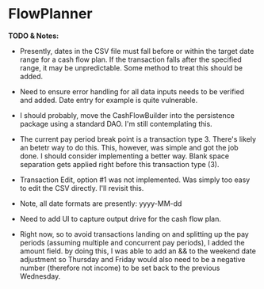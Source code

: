 # FlowPlanner


**TODO & Notes:**

* Presently, dates in the CSV file must fall before or within the target date range for a cash flow plan.  If the 
transaction falls after the specified range, it may be unpredictable.  Some method to treat this should be added.

* Need to ensure error handling for all data inputs needs to be verified and added.  Date entry for example is quite 
vulnerable.

* I should probably, move the CashFlowBuilder into the persistence package using a standard DAO.  I'm still contemplating
this.

* The current pay period break point is a transaction type 3.  There's likely an betetr way to do this.  This, however, 
was simple and got the job done.  I should consider implementing a better way.  Blank space separation gets applied 
right before this transaction type (3).   

* Transaction Edit, option #1 was not implemented.  Was simply too easy to edit the CSV directly.  I'll revisit this.

* Note, all date formats are presently:  yyyy-MM-dd

* Need to add UI to capture output drive for the cash flow plan.  

* Right now, so to avoid transactions landing on and splitting up the pay periods (assuming multiple and concurrent 
pay periods), I added the amount field.  by doing this, I was able to add an && to the weekend date adjustment so 
Thursday and Friday would also need to be a negative number (therefore not income) to be set back to the previous 
Wednesday.

